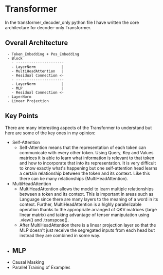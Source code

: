 # Transformer

In the transformer_decoder_only python file I have written the core architecture for decoder-only Transformer.

## Overall Architecture
```
 - Token_Embedding + Pos_Embedding
 - Block
   - ----------------------
   - LayerNorm            |
   - MultiHeadAttention   |
   - Residual Connection <-
   - ----------------------
   - LayerNorm            |
   - MLP                  |
   - Residual Connection <-
 - LayerNorm
 - Linear Projection
```
## Key Points

There are many interesting aspects of the Transformer to understand but here are some of the key ones in my opinion:

 - Self-Attention
   - Self-Attention means that the representation of each token can communicate with every other token. Using Query, Key and Values matrices it is able to learn what information is relevant to that token and how to incorporate that into its representation. It is very difficult to know exactly what's happening but one self-attention head learns a certain relationship between the token and its context. Like this there can be many relationships (MultiHeadAttention).
 - MultiHeadAttention
   - MultiHeadAttention allows the model to learn multiple relationships between a token and its context. This is important in areas such as Language since there are many layers to the meaning of a word in its context. Further, MultiHeadAttention is a highly parallelizable operation thanks to the appropriate arranged of QKV matrices (large linear matrix) and taking advantage of tensor maniputation using .view() and .transpose().
   - After MultiHeadAttention there is a linear projection layer so that the MLP doesn't just receive the segregated inputs from each head but instead they are combined in some way.
 - MLP
   - 
 - Causal Masking
 - Parallel Training of Examples
